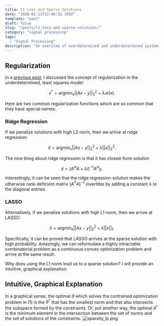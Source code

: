 ```yaml
---
title: L1 Loss and Sparse Solutions
date: "2020-01-11T22:40:32.169Z"
template: "post"
draft: false
slug: "/posts/l1-loss-and-sparse-solutions/"
category: "signal processing"
tags:
  - "Signal Processing"
description: "An overview of overdetermined and underdetermined systems, the role of regularization, and applications to compressed sensing."
---
```

## Regularization 
In a [previous post](https://www.alanqwang.com/posts/underdetermined-systems-and-regularization/), I discussed the concept of regularization in the underdetermined, least squares model:

$$
x^* = \text{arg}\min_x ||Ax - y||_2^2 + \lambda \mathcal{R}(x). 
$$

Here are two common regularization functions which are so common that they have special names:
### Ridge Regression
If we penalize solutions with high L2 norm, then we arrive at ridge regression:

$$
\hat{x} = \text{arg}\min_x ||Ax - y||_2^2 + \lambda||x||_2^2.
$$

The nice thing about ridge regression is that it has closed-form solution

$$
\hat{x} = (A^HA + \lambda I)^{-1}A^Hy.
$$

Interestingly, it can be seen that the ridge regression solution makes the otherwise rank-deficient matrix $(A^T A)^{-1}$ invertible by adding a constant $\lambda$ to the diagonal entries.

### LASSO
Alternatively, if we penalize solutions with high L1 norm, then we arrive at LASSO:

$$
\hat{x} = \text{arg}\min_x ||Ax-y||_2^2 + \lambda||x||_1.
$$

Specifically, it can be proved that LASSO arrives at the sparse solution with high probability. Amazingly, we can reformulate a highly intractable combinatorial problem as a continuous convex optimization problem and arrive at the same result.

Why does using the L1 norm lead us to a sparse solution? I will provide an intuitive, graphical explanation.

## Intuitive, Graphical Explanation
In a graphical sense, the optimal $\theta$ which solves the contrained optimization problem in $(1)$ is the $\theta^*$ that has the smallest norm and that also intersects the subspace formed by the constraints. Or, put another way, the optimal $\theta^*$ is the minimum element in the intersection between the set of norms and the set of solutions of the constraints.
![sparsity_lp.png](/media/sparsity_lp.png)
